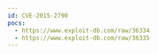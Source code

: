 ```yaml
---
id: CVE-2015-2790
pocs:
  - https://www.exploit-db.com/raw/36334
  - https://www.exploit-db.com/raw/36335
---
```

